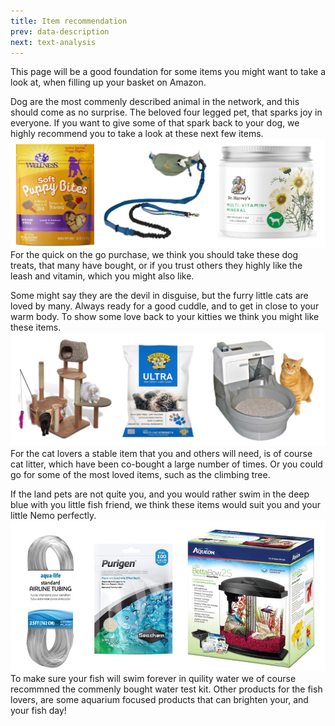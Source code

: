 ```yaml
---
title: Item recommendation
prev: data-description
next: text-analysis
---
```


This page will be a good foundation for some items you might want to take a look at, when filling up your basket on Amazon.

Dog are the most commenly described animal in the network, and this should come as no surprise. The beloved four legged pet, that sparks joy in everyone. If you want to give some of that spark back to your dog, we highly recommend you to take a look at these next few items.
![](/images/dog.png)
For the quick on the go purchase, we think you should take these dog treats, that many have bought, or if you trust others they highly like the leash and vitamin, which you might also like.


Some might say they are the devil in disguise, but the furry little cats are loved by many. Always ready for a good cuddle, and to get in close to your warm body. To show some love back to your kitties we think you might like these items.
![](/images/cat.png)
For the cat lovers a stable item that you and others will need, is of course cat litter, which have been co-bought a large number of times. Or you could go for some of the most loved items, such as the climbing tree.


If the land pets are not quite you, and you would rather swim in the deep blue with you little fish friend, we think these items would suit you and your little Nemo perfectly.
![](/images/fish.png)
To make sure your fish will swim forever in quility water we of course recommned the commenly bought water test kit. Other products for the fish lovers, are some aquarium focused products that can brighten your, and your fish day!

